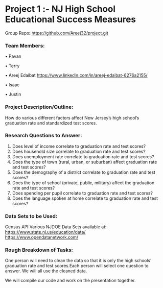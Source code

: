 # Project 1 :- NJ High School Educational Success Measures

Group Repo: https://github.com/Areej32/project.git

### Team Members:

•	Pavan

•	Terry

•	Areej Edaibat https://www.linkedin.com/in/areej-edaibat-6276a2155/

•	Isaac

•	Justin

### Project Description/Outline:
How do various different factors affect New Jersey’s high school’s graduation rate and standardized test scores. 

### Research Questions to Answer:
1.	Does level of income correlate to graduation rate and test scores?
2.	Does household size correlate to graduation rate and test scores?
3.	Does unemployment rate correlate to graduation rate and test scores?
4.	Does the type of town (rural, urban, or suburban) affect graduation rate and test scores?
5.	Does the demography of a district correlate to graduation rate and test scores? 
6.	Does the type of school (private, public, military) affect the graduation rate and test scores?
7.	Does spending per pupil correlate to graduation rate and test scores?
8.	Does the language spoken at home correlate to graduation rate and test scores?

### Data Sets to be Used: 
Census API
Various NJDOE Data Sets available at: https://www.state.nj.us/education/data/
https://www.opendatanetwork.com/

### Rough Breakdown of Tasks:
One person will need to clean the data so that it is only the high schools’ graduation rate and test scores.Each person will select one question to answer. We will all use the cleaned data.

We will compile our code and work on the presentation together.
